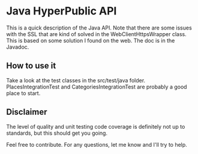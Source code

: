 Java HyperPublic API
=============

This is a quick description of the Java API. Note that there are some issues with the SSL that are kind of solved in the
WebClientHttpsWrapper class. This is based on some solution I found on the web. The doc is in the Javadoc.

How to use it
-------------
Take a look at the test classes in the src/test/java folder.
PlacesIntegrationTest and CategoriesIntegrationTest are probably a good place to start.

Disclaimer
----------
The level of quality and unit testing code coverage is definitely not up to standards, but this should get you going.

Feel free to contribute. For any questions, let me know and I'll try to help.
